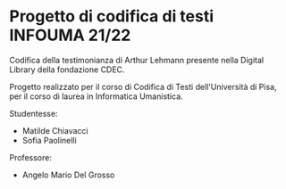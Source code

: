 # Progetto di codifica di testi INFOUMA 21/22

Codifica della testimonianza di Arthur Lehmann presente nella Digital Library della fondazione CDEC.

Progetto realizzato per il corso di Codifica di Testi dell'Università di Pisa, per il corso di laurea in Informatica Umanistica.

Studentesse:
- Matilde Chiavacci
- Sofia Paolinelli

Professore:
- Angelo Mario Del Grosso
